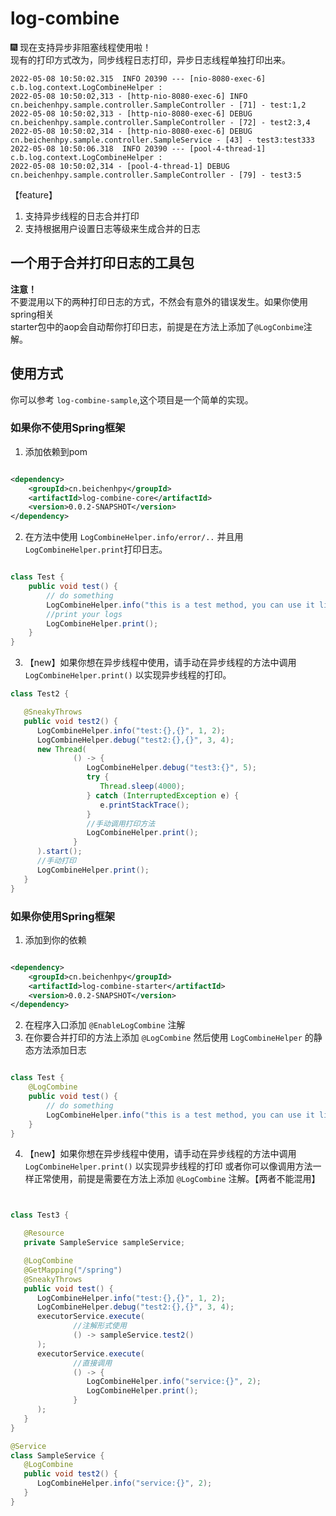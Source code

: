 # log-combine

🎆 现在支持异步非阻塞线程使用啦！  
现有的打印方式改为，同步线程日志打印，异步日志线程单独打印出来。

```text
2022-05-08 10:50:02.315  INFO 20390 --- [nio-8080-exec-6] c.b.log.context.LogCombineHelper : 
2022-05-08 10:50:02,313 - [http-nio-8080-exec-6] INFO cn.beichenhpy.sample.controller.SampleController - [71] - test:1,2
2022-05-08 10:50:02,313 - [http-nio-8080-exec-6] DEBUG cn.beichenhpy.sample.controller.SampleController - [72] - test2:3,4
2022-05-08 10:50:02,314 - [http-nio-8080-exec-6] DEBUG cn.beichenhpy.sample.controller.SampleService - [43] - test3:test333
2022-05-08 10:50:06.318  INFO 20390 --- [pool-4-thread-1] c.b.log.context.LogCombineHelper : 
2022-05-08 10:50:02,314 - [pool-4-thread-1] DEBUG cn.beichenhpy.sample.controller.SampleController - [79] - test3:5
```

【feature】

1. 支持异步线程的日志合并打印
2. 支持根据用户设置日志等级来生成合并的日志

## 一个用于合并打印日志的工具包

**注意！**  
不要混用以下的两种打印日志的方式，不然会有意外的错误发生。如果你使用spring相关  
starter包中的aop会自动帮你打印日志，前提是在方法上添加了`@LogConbime`注解。

## 使用方式

你可以参考 `log-combine-sample`,这个项目是一个简单的实现。

### 如果你不使用Spring框架

1. 添加依赖到pom

```xml

<dependency>
    <groupId>cn.beichenhpy</groupId>
    <artifactId>log-combine-core</artifactId>
    <version>0.0.2-SNAPSHOT</version>
</dependency>
```

2. 在方法中使用 `LogCombineHelper.info/error/..` 并且用 `LogCombineHelper.print`打印日志。

```java

class Test {
    public void test() {
        // do something
        LogCombineHelper.info("this is a test method, you can use it like {}", "logback");
        //print your logs
        LogCombineHelper.print();
    }
}

```

3. 【new】如果你想在异步线程中使用，请手动在异步线程的方法中调用 `LogCombineHelper.print()` 以实现异步线程的打印。

```java
class Test2 {

   @SneakyThrows
   public void test2() {
      LogCombineHelper.info("test:{},{}", 1, 2);
      LogCombineHelper.debug("test2:{},{}", 3, 4);
      new Thread(
              () -> {
                 LogCombineHelper.debug("test3:{}", 5);
                 try {
                    Thread.sleep(4000);
                 } catch (InterruptedException e) {
                    e.printStackTrace();
                 }
                 //手动调用打印方法
                 LogCombineHelper.print();
              }
      ).start();
      //手动打印
      LogCombineHelper.print();
   }
}
```

### 如果你使用Spring框架

1. 添加到你的依赖

```xml

<dependency>
    <groupId>cn.beichenhpy</groupId>
    <artifactId>log-combine-starter</artifactId>
    <version>0.0.2-SNAPSHOT</version>
</dependency>
```

2. 在程序入口添加 `@EnableLogCombine` 注解
3. 在你要合并打印的方法上添加 `@LogCombine` 然后使用 `LogCombineHelper` 的静态方法添加日志

```java

class Test {
    @LogCombine
    public void test() {
        // do something
        LogCombineHelper.info("this is a test method, you can use it like {}", "logback");
    }
}

```

4. 【new】如果你想在异步线程中使用，请手动在异步线程的方法中调用 `LogCombineHelper.print()` 以实现异步线程的打印 或者你可以像调用方法一样正常使用，前提是需要在方法上添加 `@LogCombine`
   注解。【两者不能混用】

```java


class Test3 {

   @Resource
   private SampleService sampleService;

   @LogCombine
   @GetMapping("/spring")
   @SneakyThrows
   public void test() {
      LogCombineHelper.info("test:{},{}", 1, 2);
      LogCombineHelper.debug("test2:{},{}", 3, 4);
      executorService.execute(
              //注解形式使用
              () -> sampleService.test2()
      );
      executorService.execute(
              //直接调用
              () -> {
                 LogCombineHelper.info("service:{}", 2);
                 LogCombineHelper.print();
              }
      );
   }
}

@Service
class SampleService {
   @LogCombine
   public void test2() {
      LogCombineHelper.info("service:{}", 2);
   }
}
```

